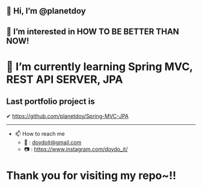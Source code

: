 👋 Hi, I’m @planetdoy   
----
👀 I’m interested in HOW TO BE BETTER THAN NOW!   
----
🌱 I’m currently learning Spring MVC, REST API SERVER, JPA
==
Last portfolio project is   
---   
✔ https://github.com/planetdoy/Spring-MVC-JPA

-------------
- 📫 How to reach me 
  - 📧 : doydoit@gmail.com
  - 📷 : https://www.instagram.com/doydo_it/ 

<!---
planetdoy/planetdoy is a ✨ special ✨ repository because its `README.md` (this file) appears on your GitHub profile.
You can click the Preview link to take a look at your changes.
--->
Thank you for visiting my repo~!!
====

